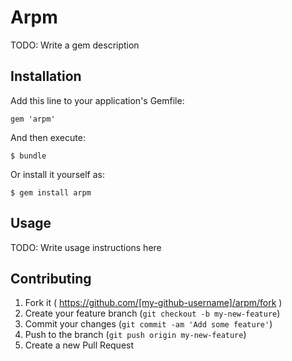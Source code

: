 # Arpm

TODO: Write a gem description

## Installation

Add this line to your application's Gemfile:

    gem 'arpm'

And then execute:

    $ bundle

Or install it yourself as:

    $ gem install arpm

## Usage

TODO: Write usage instructions here

## Contributing

1. Fork it ( https://github.com/[my-github-username]/arpm/fork )
2. Create your feature branch (`git checkout -b my-new-feature`)
3. Commit your changes (`git commit -am 'Add some feature'`)
4. Push to the branch (`git push origin my-new-feature`)
5. Create a new Pull Request

